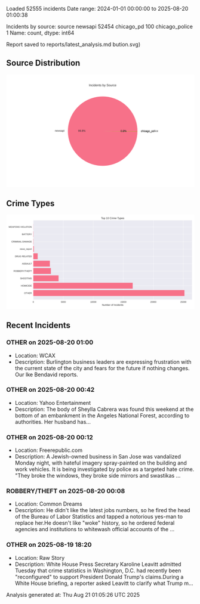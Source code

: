 
Loaded 52555 incidents
Date range: 2024-01-01 00:00:00 to 2025-08-20 01:00:38

Incidents by source:
source
newsapi           52454
chicago_pd          100
chicago_police        1
Name: count, dtype: int64

Report saved to reports/latest_analysis.md
bution.svg)

## Source Distribution
![Source Distribution](images/source_distribution.svg)

## Crime Types
![Crime Types](images/crime_types.svg)

## Recent Incidents

### OTHER on 2025-08-20 01:00
- Location: WCAX
- Description: Burlington business leaders are expressing frustration with the current state of the city and fears for the future if nothing changes. Our Ike Bendavid reports.


### OTHER on 2025-08-20 00:42
- Location: Yahoo Entertainment
- Description: The body of Sheylla Cabrera was found this weekend at the bottom of an embankment in the Angeles National Forest, according to authorities. Her husband has...


### OTHER on 2025-08-20 00:12
- Location: Freerepublic.com
- Description: A Jewish-owned business in San Jose was vandalized Monday night, with hateful imagery spray-painted on the building and work vehicles. It is being investigated by police as a targeted hate crime. "They broke the windows, they broke side mirrors and swastikas …


### ROBBERY/THEFT on 2025-08-20 00:08
- Location: Common Dreams
- Description: He didn't like the latest jobs numbers, so he fired the head of the Bureau of Labor Statistics and tapped a notorious yes-man to replace her.He doesn't like "woke" history, so he ordered federal agencies and institutions to whitewash official accounts of the …


### OTHER on 2025-08-19 18:20
- Location: Raw Story
- Description: White House Press Secretary Karoline Leavitt admitted Tuesday that crime statistics in Washington, D.C. had recently been "reconfigured" to support President Donald Trump's claims.During a White House briefing, a reporter asked Leavitt to clarify what Trump m…

Analysis generated at: Thu Aug 21 01:05:26 UTC 2025
